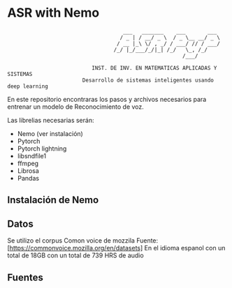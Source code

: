 # ASR with Nemo
                                         ___   _______    ___       ___ 
                                        / _ | / __/ _ \  / _ \__ __/ _ \
                                       / __ |_\ \/ , _/ / ___/ // / ___/
                                      /_/ |_/___/_/|_| /_/   \_, /_/    
                                                            /___/                                                    

                               INST. DE INV. EN MATEMATICAS APLICADAS Y SISTEMAS
                            Desarrollo de sistemas inteligentes usando deep learning



En este repositorio encontraras los pasos y archivos necesarios para entrenar un modelo de Reconocimiento de voz.

Las librelias necesarias serán:

- Nemo (ver instalación)
- Pytorch
- Pytorch lightning
- libsndfile1
- ffmpeg
- Librosa
- Pandas

## Instalación de Nemo

## Datos
Se utilizo el corpus Comon voice de mozzila  Fuente: [https://commonvoice.mozilla.org/en/datasets]
En el idioma espanol con un total de 18GB con un total de 739 HRS de audio

## Fuentes
